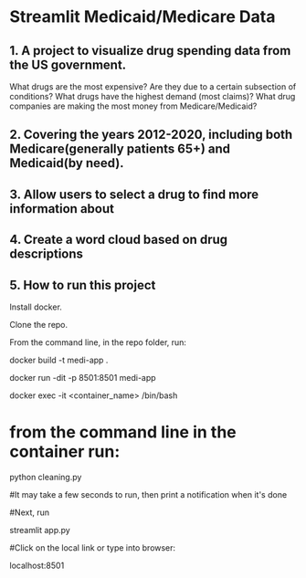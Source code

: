 # Streamlit Medicaid/Medicare Data

## 1. A project to visualize drug spending data from the US government.

What drugs are the most expensive?
Are they due to a certain subsection of conditions?
What drugs have the highest demand (most claims)?
What drug companies are making the most money from Medicare/Medicaid?


## 2. Covering the years 2012-2020, including both Medicare(generally patients 65+) and Medicaid(by need).

## 3. Allow users to select a drug to find more information about

## 4. Create a word cloud based on drug descriptions


## 5. How to run this project

Install docker.

Clone the repo.

From the command line, in the repo folder, run:

docker build -t medi-app .

docker run -dit -p 8501:8501 medi-app

docker exec -it <container_name> /bin/bash

# from the command line in the container run:

python cleaning.py

#It may take a few seconds to run, then print a notification when it's done

#Next, run

streamlit app.py

#Click on the local link or type into browser:

localhost:8501 

